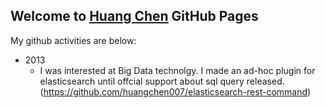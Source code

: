 ## Welcome to [Huang Chen](https://github.com/huangchen007) GitHub Pages

My github activities are below:

- 2013
  - I was interested at Big Data technolgy. I made an ad-hoc plugin for elasticsearch until offcial support about sql query released.   (https://github.com/huangchen007/elasticsearch-rest-command)
